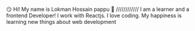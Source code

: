 😏 Hi! My name is Lokman Hossain pappu 👀
////////////
I am a learner and a frontend Developer! I work with Reactjs.
I love coding. My happiness is learning new things about web development
